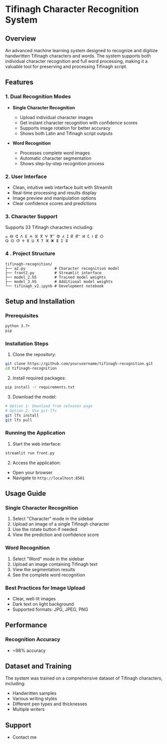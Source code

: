 # Tifinagh Character Recognition System

## Overview
An advanced machine learning system designed to recognize and digitize handwritten Tifinagh characters and words. The system supports both individual character recognition and full word processing, making it a valuable tool for preserving and processing Tifinagh script.

## Features

### 1. Dual Recognition Modes
- **Single Character Recognition**
  - Upload individual character images
  - Get instant character recognition with confidence scores
  - Supports image rotation for better accuracy
  - Shows both Latin and Tifinagh script outputs

- **Word Recognition**
  - Processes complete word images
  - Automatic character segmentation
  - Shows step-by-step recognition process

### 2. User Interface
- Clean, intuitive web interface built with Streamlit
- Real-time processing and results display
- Image preview and manipulation options
- Clear confidence scores and predictions

### 3. Character Support
Supports 33 Tifinagh characters including:
```
ⴰ ⴱ ⵛ ⴷ ⴹ ⵄ ⴼ ⴳ ⵖ ⴳⵯ ⵀ ⵃ ⵊ ⴽ ⴽⵯ ⵍ ⵎ ⵏ ⵇ ⵔ 
ⵕ ⵙ ⵚ ⵜ ⵟ ⵡ ⵅ ⵢ ⵣ ⵥ ⴻ ⵉ ⵓ
```
### 4 . Project Structure
```
tifinagh-recognition/
├── a2.py             # Character recognition model
├── front2.py         # Streamlit interface
├── model_2.h5        # Trained model weights
├── model_3.h5        # Additional model weights
└── tifinagh_v2.ipynb # Development notebook
```
## Setup and Installation

### Prerequisites
```bash
python 3.7+
pip
```

### Installation Steps
1. Clone the repository:
```bash
git clone https://github.com/yourusername/tifinagh-recognition.git
cd tifinagh-recognition
```

2. Install required packages:
```bash
pip install -r requirements.txt
```

3. Download the model:
```bash
# Option 1: Download from releases page
# Option 2: Use git-lfs
git lfs install
git lfs pull
```

### Running the Application
1. Start the web interface:
```bash
streamlit run front.py
```

2. Access the application:
- Open your browser
- Navigate to `http://localhost:8501`

## Usage Guide

### Single Character Recognition
1. Select "Character" mode in the sidebar
2. Upload an image of a single Tifinagh character
3. Use the rotate button if needed
4. View the prediction and confidence score

### Word Recognition
1. Select "Word" mode in the sidebar
2. Upload an image containing Tifinagh text
3. View the segmentation results
4. See the complete word recognition

### Best Practices for Image Upload
- Clear, well-lit images
- Dark text on light background
- Supported formats: JPG, JPEG, PNG

## Performance

### Recognition Accuracy
- ~98% accuracy


## Dataset and Training

The system was trained on a comprehensive dataset of Tifinagh characters, including:
- Handwritten samples
- Various writing styles
- Different pen types and thicknesses
- Multiple writers


## Support

- Contact me 
